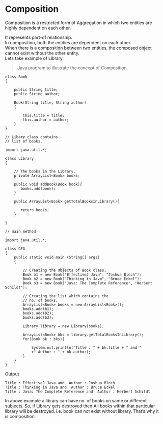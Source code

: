 # Composition

Composition is a restricted form of Aggregation in which two entities are highly dependent on each other.

It represents part-of relationship.    
In composition, both the entities are dependent on each other.    
When there is a composition between two entities, the composed object cannot exist without the other entity.    
Lets take example of Library.    

> Java program to illustrate the concept of Composition.    

```` 
class Book 
{
 
    public String title;
    public String author;
     
    Book(String title, String author)
    {
         
        this.title = title;
        this.author = author;
    }
}
````    

````    
// Libary class contains 
// list of books.

import java.util.*;

class Library 
{
 
    // The books in the Library.
    private ArrayList<Book> books;
    
    public void addBook(Book book){
       books.add(book);
    }
     
    public ArrayList<Book> getTotalBooksInLibrary(){
         
       return books;  
    }
     
}

````    

````    
// main method

import java.util.*;

class GFG 
{
    public static void main (String[] args) 
    {
         
        // Creating the Objects of Book class.
        Book b1 = new Book("EffectiveJ Java", "Joshua Bloch");
        Book b2 = new Book("Thinking in Java", "Bruce Eckel");
        Book b3 = new Book("Java: The Complete Reference", "Herbert Schildt");
         
        // Creating the list which contains the 
        // no. of books.
        ArrayList<Book> books = new ArrayList<Book>();
        books.add(b1);
        books.add(b2);
        books.add(b3);
         
        Library library = new Library(books);
         
        ArrayList<Book> bks = library.getTotalBooksInLibrary();
        for(Book bk : bks){
             
            System.out.println("Title : " + bk.title + " and "
            +" Author : " + bk.author);
        }
    }
}
````    

Output
````    
Title : EffectiveJ Java and  Author : Joshua Bloch
Title : Thinking in Java and  Author : Bruce Eckel
Title : Java: The Complete Reference and  Author : Herbert Schildt
````    

In above example a library can have no. of books on same or different subjects. So, If Library gets destroyed then All books within that particular library will be destroyed. i.e. book can not exist without library. That’s why it is composition.
